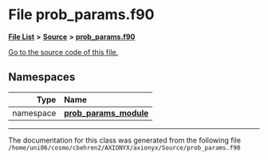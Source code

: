 
# File prob\_params.f90


[**File List**](files.md) **>** [**Source**](dir_74389ed8173ad57b461b9d623a1f3867.md) **>** [**prob\_params.f90**](prob__params_8f90.md)

[Go to the source code of this file.](prob__params_8f90_source.md)












## Namespaces

| Type | Name |
| ---: | :--- |
| namespace | [**prob\_params\_module**](namespaceprob__params__module.md) <br> |















------------------------------
The documentation for this class was generated from the following file `/home/uni06/cosmo/cbehren2/AXIONYX/axionyx/Source/prob_params.f90`